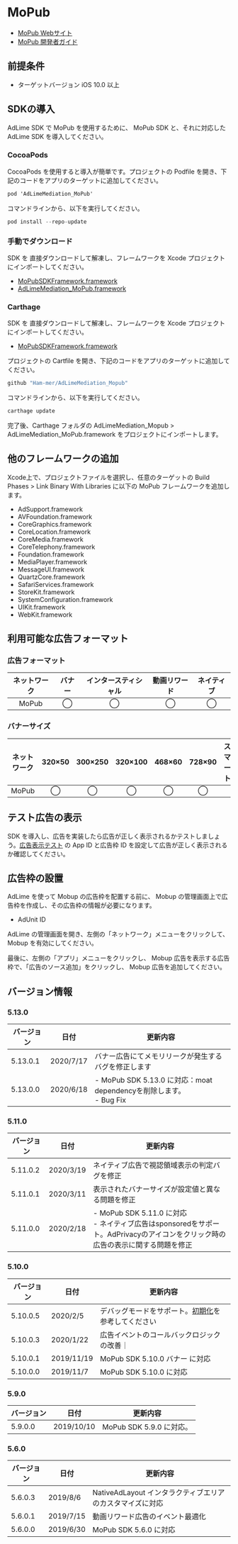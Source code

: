 # MoPub
- [MoPub Webサイト](https://app.mopub.com/apps)
- [MoPub 開発者ガイド](https://developers.mopub.com/publishers/ios/get-started/)

## 前提条件
- ターゲットバージョン iOS 10.0 以上

## SDKの導入

AdLime SDK で MoPub を使用するために、 MoPub SDK と、それに対応した AdLime SDK を導入してください。

### CocoaPods

CocoaPods を使用すると導入が簡単です。プロジェクトの Podfile を開き、下記のコードをアプリのターゲットに追加してください。
```objectivec
pod 'AdLimeMediation_MoPub'
```

コマンドラインから、以下を実行してください。
```objectivec
pod install --repo-update
```

### 手動でダウンロード
SDK を 直接ダウンロードして解凍し、フレームワークを Xcode プロジェクトにインポートしてください。
- [MoPubSDKFramework.framework](https://github.com/mopub/mopub-ios-sdk/releases/download/5.13.0/mopub-framework-5.13.0.zip)
- [AdLimeMediation_MoPub.framework](https://github.com/Ham-mer/AdLime-iOS-Pub/raw/master/DownloadZip/AdLimeMediation_MoPub/5.13.0.1.zip)

### Carthage
SDK を 直接ダウンロードして解凍し、フレームワークを Xcode プロジェクトにインポートしてください。
- [MoPubSDKFramework.framework](https://github.com/mopub/mopub-ios-sdk/releases/download/5.13.0/mopub-framework-5.13.0.zip)

プロジェクトの Cartfile を開き、下記のコードをアプリのターゲットに追加してください。
```objectivec
github "Ham-mer/AdLimeMediation_Mopub"
```

コマンドラインから、以下を実行してください。
```objectivec
carthage update
```

完了後、Carthage フォルダの AdLimeMediation_Mopub > AdLimeMediation_MoPub.framework をプロジェクトにインポートします。

## 他のフレームワークの追加
Xcode上で、プロジェクトファイルを選択し、任意のターゲットの Build Phases > Link Binary With Libraries に以下の MoPub フレームワークを追加します。

- AdSupport.framework
- AVFoundation.framework
- CoreGraphics.framework
- CoreLocation.framework
- CoreMedia.framework
- CoreTelephony.framework
- Foundation.framework
- MediaPlayer.framework
- MessageUI.framework
- QuartzCore.framework
- SafariServices.framework
- StoreKit.framework
- SystemConfiguration.framework
- UIKit.framework
- WebKit.framework

## 利用可能な広告フォーマット

### 広告フォーマット
|ネットワーク|バナー|インタースティシャル|動画リワード|ネイティブ|
|:--------:|:----:|:----------:|:------:|:----:|
|MoPub     |◯     | ◯          |◯       |◯     |

### バナーサイズ
|ネットワーク |320×50  |300×250   |320×100  |468×60  |728×90  |スマート    |
|:-------:|:------:|:--------:|:-------:|:------:|:------:|:-------:|
|MoPub    |◯       |◯         |◯        |◯       |◯       |         |

## テスト広告の表示
SDK を導入し、広告を実装したら広告が正しく表示されるかテストしましょう。[広告表示テスト](./test.md#MoPub) の App ID と広告枠 ID を設定して広告が正しく表示されるか確認してください。

## 広告枠の設置
AdLime を使って Mobup の広告枠を配置する前に、 Mobup の管理画面上で広告枠を作成し、その広告枠の情報が必要になります。
- AdUnit ID

AdLime の管理画面を開き、左側の「ネットワーク」メニューをクリックして、 Mobup を有効にしてください。

最後に、左側の「アプリ」メニューをクリックし、 Mobup 広告を表示する広告枠で、「広告のソース追加」をクリックし、 Mobup 広告を追加してください。

## バージョン情報
### 5.13.0
| バージョン | 日付       | 更新内容                           |
|----------|------------|----------------------------------|
| 5.13.0.1 | 2020/7/17  | バナー広告にてメモリリークが発生するバグを修正します|
| 5.13.0.0 | 2020/6/18  | - MoPub SDK 5.13.0 に対応：moat dependencyを削除します。<br> - Bug Fix|

### 5.11.0
| バージョン | 日付       | 更新内容                           |
|----------|------------|----------------------------------|
| 5.11.0.2 | 2020/3/19  | ネイティブ広告で視認領域表示の判定バグを修正 |
| 5.11.0.1 | 2020/3/11  | 表示されたバナーサイズが設定値と異なる問題を修正 |
| 5.11.0.0 | 2020/2/18  | - MoPub SDK 5.11.0 に対応<br>- ネイティブ広告はsponsoredをサポート。AdPrivacyのアイコンをクリック時の広告の表示に関する問題を修正 |

### 5.10.0
| バージョン | 日付       | 更新内容                           |
|----------|------------|----------------------------------|
| 5.10.0.5 | 2020/2/5   | デバッグモードをサポート。[初期化](./init.md)を参考してください|
| 5.10.0.3 | 2020/1/22  | 広告イベントのコールバックロジックの改善｜
| 5.10.0.1 | 2019/11/19 | MoPub SDK 5.10.0 バナー に対応     |
| 5.10.0.0 | 2019/11/7  | MoPub SDK 5.10.0 に対応     |

### 5.9.0
| バージョン | 日付       | 更新内容                           |
|----------|------------|----------------------------------|
| 5.9.0.0  | 2019/10/10 | MoPub SDK 5.9.0 に対応。 |

### 5.6.0
| バージョン | 日付       | 更新内容                           |
|----------|------------|----------------------------------|
| 5.6.0.3  | 2019/8/6   | NativeAdLayout インタラクティブエリアのカスタマイズに対応 |
| 5.6.0.1  | 2019/7/15  | 動画リワード広告のイベント最適化 |
| 5.6.0.0  | 2019/6/30  | MoPub SDK 5.6.0 に対応|